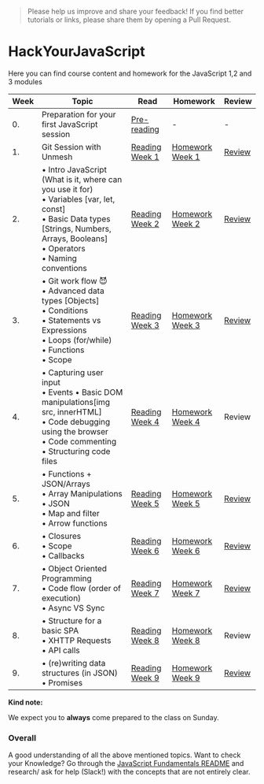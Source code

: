 >Please help us improve and share your feedback! If you find better tutorials or links, please share them by opening a Pull Request.

# HackYourJavaScript

Here you can find course content and homework for the JavaScript 1,2 and 3 modules

|Week|Topic|Read|Homework|Review|
|----|-----|----|--------|------|
|0.|Preparation for your first JavaScript session|[Pre-reading](/Week0/README.md)|-|-|
|1.|Git Session with Unmesh|[Reading Week 1](/Week1/README.md) | [Homework Week 1](/Week1/MAKEME.md)|[Review](/Week1/REVIEW.md)|
|2.|• Intro JavaScript (What is it, where can you use it for)<br>• Variables [var, let, const]<br>• Basic Data types [Strings, Numbers, Arrays, Booleans]<br>• Operators <br>• Naming conventions|[Reading Week 2](/Week2/README.md)|[Homework Week 2](/Week2/MAKEME.md)|[Review](/master/Week2/REVIEW.md)|
|3.|• Git work flow :smiling_imp:<br>• Advanced data types [Objects] <br>• Conditions <br>• Statements vs Expressions<br> • Loops (for/while)<br>• Functions <br>• Scope|[Reading Week 3](/Week3/README.md)|[Homework Week 3](/Week3/MAKEME.md)|[Review](/Week3/REVIEW.md)|
|4.|• Capturing user input <br>• Events • Basic DOM manipulations[img src, innerHTML] <br>• Code debugging using the browser <br>• Code commenting <br>• Structuring code files |[Reading Week 4](/Week4/README.md)|[Homework Week 4](/Week4/MAKEME.md)|Review|
|5.|• Functions + JSON/Arrays<br>• Array Manipulations<br>• JSON<br>• Map and filter<br>• Arrow functions |[Reading Week 5](/Week5/README.md)|[Homework Week 5](/Week5/MAKEME.md)|[Review](/Week5/REVIEW.MD)|
|6.|• Closures <br>• Scope <br>• Callbacks|[Reading Week 6](/Week6/README.md)|[Homework Week 6](/Week6/MAKEME.md)|[Review](/Week6/REVIEW.md)|
|7.|• Object Oriented Programming  <br>• Code flow (order of execution) <br>• Async VS Sync|[Reading Week 7](/Week7/README.md)|[Homework Week 7](/Week7/MAKEME.md)|[Review](/Week7/REVIEW.md)|
|8.|• Structure for a basic SPA <br>• XHTTP Requests <br>• API calls|[Reading Week 8](/Week8/README.md)|[Homework Week 8](/Week8/MAKEME.md)|Review|
|9.|• (re)writing data structures (in JSON) <br>• Promises|[Reading Week 9](/Week9/README.md)|[Homework Week 9](/Week9/MAKEME.md)|[Review](/Week9/REVIEW.md)|

__Kind note:__

We expect you to __always__ come prepared to the class on Sunday.

### Overall
A good understanding of all the above mentioned topics. Want to check your Knowledge? Go through the [JavaScript Fundamentals README](/fundamentals) and research/ ask for help (Slack!) with the concepts that are not entirely clear. 


